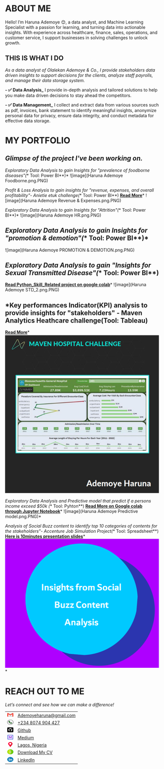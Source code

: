 # ABOUT ME
Hello! I’m Haruna Ademoye 😊, a data analyst, and Machine Learning Specialist with a passion for learning, and turning data into actionable insights. With experience across healthcare, finance, sales, operations, and customer service, I support businesses in solving challenges to unlock growth.

## THIS IS WHAT I DO
*As a data analyst of Olalekan Ademoye & Co., I provide stakeholders data driven insights to support decisions for the clients, analyze staff payrolls, and manage their data storage system.*

**- ✅ Data Analysis_**
I provide in-depth analysis and tailored solutions to help you make data driven decisions to stay ahead the competitors. 

**- ✅ Data Management_**
I collect and extract data from various sources such as pdf, invoices, bank statement to identify meaningful insights, anonymize personal data for privacy, ensure data integrity, and conduct metadata for effective data storage.

# MY PORTFOLIO

## *Glimpse of the project I've been working on.* 

*Exploratory Data Analysis to gain Insights for "prevalence of foodborne diseases"(** Tool: Power BI**)*
![image](Haruna Ademoye Foodborne.png.PNG)

*Profit & Loss Analysis to gain insights for "revenue, expenses, and overall profitability"- Anietie etuk challenge(** Tool: Power BI**)
<a href="https://www.linkedin.com/posts/haruna-ademoye-859486110_overview-of-the-analysis">**Read More**</a>*
![image](Haruna Ademoye Revenue & Expenses.png.PNG)

*Exploratory Data Analysis to gain Insights for "Attrition"(** Tool: Power BI**)*
![image](Haruna Ademoye HR.png.PNG)

## *Exploratory Data Analysis to gain Insights for "promotion & demotion"(** Tool: Power BI**)*
![image](Haruna Ademoye PROMOTION & DEMOTION.png.PNG)

## *Exploratory Data Analysis to gain "Insights for Sexual Transmitted Disease"(** Tool: Power BI**)
<a href="https://colab.research.google.com/drive/17R9y7cDyha2ktVVlAnftRPevvI7IiMef?usp=sharing">**Read Python_Skill_Related project on google colab**</a>*
![image](Haruna Ademoye STD_2.png.PNG)

## *Key performances Indicator(KPI) analysis to provide insights for "stakeholders" - Maven Analytics Heathcare challenge(**Tool: Tableau**)
<a href="https://www.linkedin.com/posts/haruna-ademoye-859486110_mavenhospitalchallenge-activity-7217329038401409025-1y6P?utm_source=share&utm_medium=member_desktop">**Read More**</a>*
![image](Screenshot_20241220-214409.png)

*Exploratory Data Analysis and Predictive model that predict if a persons income exceed $50k (** Tool: Pyhton**)
<a href="https://colab.research.google.com/drive/1FUxgBRuR2fbh6kBAHsBELCMM_gKCIhw7?usp=sharing">**Read More on Google colab through Jupyter Notebook**</a>*
![image](Haruna Ademoye Predictive model.png.PNG)*

*Analysis of Social Buzz content to identify top 10 categories of contents for the stakeholders"- Accenture Job Simulation Project(** Tool: Spreadsheet**)
<a href="https://drive.google.com/file/d/18yHTEj0MnJpIFaMtrddvYyFdk0fB90qa/view?usp=sharing">**Here is 10minutes presentation slides**</a>*
![image](Slide9.PNG)*

# REACH OUT TO ME
 
*Let’s connect and see how we can make a difference!* 

<table>
  <tbody>
    <tr><td><img src="gmail.png" width="20" height="16">
      </td><td>
 <a href="ademoyeharuna@gmail.com"> Ademoyeharuna@gmail.com</a>
      </td></tr>
   
 <tr><td>
 <img src="phone-call.png" width="20" height="16">
 </td><td>
  <a href="tel:+2348074904427"> +234 8074 904 427</a>
      </td> </tr>
      
<tr> <td> <img src="github.png" width="20" height="16"> </td>
      <td> <a href="https://github.com/HARDECOMM"> Github</a>
      </td></tr>
      
 <tr><td>
   <img src="medium.png" width="20" height="16"> </td><td> <a href="https://medium.com/@ademoyeharuna"> Medium</a>
      </td></tr>
      
<tr> <td>
 <img src="placeholder.png" width="20" height="16"></td>
      <td>
<a href="https://maps.app.goo.gl/FwoJcSH7JaN1LW4Q8"> Lagos, Nigeria</a>
      </td> </tr> 

<tr> <td>
 <img src="down-chevron.png" width="20" height="16"></td>
      <td>
<a href="https://www.dropbox.com/scl/fi/9vc68grinje7m6e271lam/Haruna_Ademoye_CV.pdf?rlkey=07la5ioc2183tzcmfds2fd7j1&st=cx4rpjoh&dl=0">Download My CV</a>
      </td> </tr> 
  
  <tr> <td>
 <img src="linkedin.png" width="20" height="16"></td>
      <td><a href="https://www.linkedin.com/in/haruna-ademoye-859486110?utm_source=share&utm_campaign=share_via&utm_content=profile&utm_medium=android_app)"> LinkedIn</a>
      </td> </tr> 
  
  </tbody>
</table>
